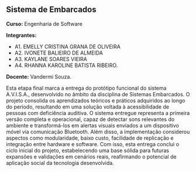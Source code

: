 ## Sistema de Embarcados
**Curso:** Engenharia de Software

**Integrantes:**
+ A1. EMELLY CRISTINA GRANA DE OLIVEIRA
+ A2. IVONETE BALIEIRO DE ALMEIDA
+ A3. KAYLANE SOARES VIEIRA
+ A4. RHANNA KAROLINE BATISTA RIBEIRO.

**Docente:** Vandermi Souza.

Esta etapa final marca a entrega do protótipo funcional do sistema A.V.I.S.A., desenvolvido no âmbito da disciplina de Sistemas Embarcados. O projeto consolida os aprendizados teóricos e práticos adquiridos ao longo do período, resultando em uma solução voltada à acessibilidade de pessoas com deficiência auditiva.
O sistema entregue representa a primeira versão completa e operacional, capaz de detectar sons relevantes do ambiente e transformá-los em alertas visuais enviados a um dispositivo móvel via comunicação Bluetooth. Além disso, a implementação considerou aspectos como modularidade, baixo custo, facilidade de replicação e integração entre hardware e software.
Com isso, esta entrega conclui o ciclo inicial do projeto, estabelecendo uma base sólida para futuras expansões e validações em cenários reais, reafirmando o potencial de aplicação social da tecnologia desenvolvida.
